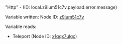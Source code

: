"Http" - (ID: local.z9ium51c7v.payload.error.message)

Variable written:
Node ID: [z9ium51c7v](../nodes/z9ium51c7v.md)

Variable reads:
* Teleport (Node ID: [x1qqx7ulgc](../nodes/x1qqx7ulgc.md))
